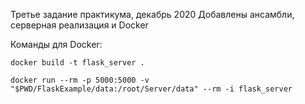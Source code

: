 Третье задание практикума, декабрь 2020
Добавлены ансамбли, серверная реализация и Docker

Команды для Docker:

	docker build -t flask_server .
	
	docker run --rm -p 5000:5000 -v "$PWD/FlaskExample/data:/root/Server/data" --rm -i flask_server

